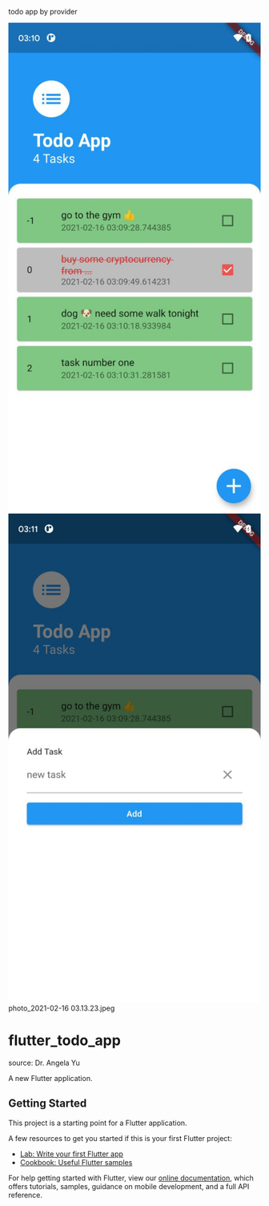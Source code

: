 todo app by provider

![Screenshot](https://github.com/bokanian/Todo-App/blob/main/photo_2021-02-16%2003.13.19.jpeg)
![Screenshot](https://github.com/bokanian/Todo-App/blob/main/photo_2021-02-16%2003.13.23.jpeg)
photo_2021-02-16 03.13.23.jpeg

# flutter_todo_app
source: Dr. Angela Yu 

A new Flutter application.

## Getting Started

This project is a starting point for a Flutter application.

A few resources to get you started if this is your first Flutter project:

- [Lab: Write your first Flutter app](https://flutter.dev/docs/get-started/codelab)
- [Cookbook: Useful Flutter samples](https://flutter.dev/docs/cookbook)

For help getting started with Flutter, view our
[online documentation](https://flutter.dev/docs), which offers tutorials,
samples, guidance on mobile development, and a full API reference.
